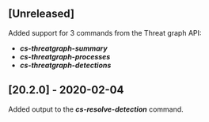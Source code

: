 ## [Unreleased]
Added support for 3 commands from the Threat graph API:
  - ***cs-threatgraph-summary***
  - ***cs-threatgraph-processes***
  - ***cs-threatgraph-detections***


## [20.2.0] - 2020-02-04
Added output to the ***cs-resolve-detection*** command.
